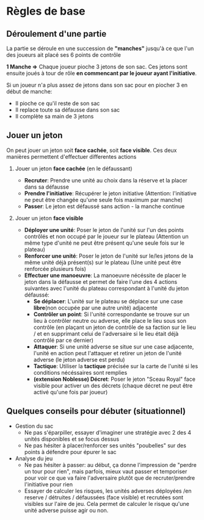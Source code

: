 Règles de base
==============

Déroulement d'une partie
------------------------

La partie se déroule en une succession de **"manches"** jusqu'à ce que l'un des joueurs ait placé ses 6 points de contrôle

**1 Manche =>** Chaque joueur pioche 3 jetons de son sac. Ces jetons sont ensuite joués à tour de rôle 
**en commencant par le joueur ayant l'initiative**.

Si un joueur n'a plus assez de jetons dans son sac pour en piocher 3 en début de manche:
* Il pioche ce qu'il reste de son sac
* Il replace toute sa défausse dans son sac
* Il complète sa main de 3 jetons

Jouer un jeton
--------------

On peut jouer un jeton soit **face cachée**, soit **face visible**. Ces deux manières permettent d'effectuer 
differentes actions

1. Jouer un jeton **face cachée** (en le défaussant)
    * **Recruter**: Prendre une unité au choix dans la réserve et la placer dans sa défausse
    * **Prendre l'initiative**: Récupérer le jeton initiative 
   (Attention: l'initiative ne peut être changée qu'une seule fois maximum par manche)
    * **Passer**: Le jeton est défaussé sans action - la manche continue

2. Jouer un jeton **face visible**
    * **Déployer une unité**: Poser le jeton de l'unité sur l'un des points contrôlés et non occupé par le joueur sur le plateau 
   (Attention un même type d'unité ne peut être présent qu'une seule fois sur le plateau)
    * **Renforcer une unité**: Poser le jeton de l'unité sur le/les jetons de la même unité déjà présent(s) sur le plateau 
   (Une unité peut être renforcée plusieurs fois)
    * **Effectuer une manoeuvre**: La manoeuvre nécéssite de placer le jeton dans la défausse et permet de faire 
   l'une des 4 actions suivantes avec l'unité du plateau correspondant à l'unité du jeton défaussé:
      * **Se déplacer**: L'unité sur le plateau se déplace sur une case **libre**(non occupée par une autre unité) adjacente
      * **Contrôler un point**: Si l'unité correspondante se trouve sur un lieu à contrôler neutre ou adverse, elle place
      le lieu sous son contrôle (en plaçant un jeton de contrôle de sa faction sur le lieu / et en supprimant celui de l'adversaire
   si le lieu était déjà contrôlé par ce dernier)
      * **Attaquer**: Si une unité adverse se situe sur une case adjacente, l'unité en action peut l'attaquer et retirer un jeton
   de l'unité adverse (le jeton adverse est perdu)
      * **Tactique**: Utiliser la **tactique** précisée sur la carte de l'unité si les conditions nécéssaires sont remplies
      * **(extension Noblesse) Décret**: Poser le jeton "Sceau Royal" face visible pour activer un des décrets (chaque décret ne peut être activé qu'une fois par joueur) 

Quelques conseils pour débuter (situationnel)
---------------------------------------------

* Gestion du sac
    * Ne pas s'éparpiller, essayer d'imaginer une stratégie avec 2 des 4 unités disponibles et se focus dessus
    * Ne pas hésiter à placer/renforcer ses unités "poubelles" sur des points à défendre pour épurer le sac
* Analyse du jeu
  * Ne pas hésiter à passer: au début, ça donne l'impression de "perdre un tour pour rien", mais parfois, mieux vaut passer
  et temporiser pour voir ce que va faire l'adversaire plutôt que de recruter/prendre l'initiative pour rien
  * Essayer de calculer les risques, les unités adverses déployées /en reserve / détruites / défaussées (face visible) et recrutées 
  sont visibles sur l'aire de jeu. Cela permet de calculer le risque qu'une unité adverse puisse agir ou non.

